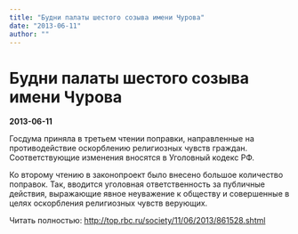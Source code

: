 ```yaml
---
title: "Будни палаты шестого созыва имени Чурова"
date: "2013-06-11"
author: ""
---
```


# Будни палаты шестого созыва имени Чурова

**2013-06-11** 

Госдума приняла в третьем чтении поправки, направленные на противодействие оскорблению религиозных чувств граждан. Соответствующие изменения вносятся в Уголовный кодекс РФ.

Ко второму чтению в законопроект было внесено большое количество поправок. Так, вводится уголовная ответственность за публичные действия, выражающие явное неуважение к обществу и совершенные в целях оскорбления религиозных чувств верующих.



Читать полностью: http://top.rbc.ru/society/11/06/2013/861528.shtml